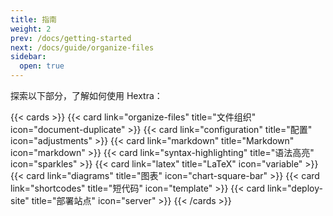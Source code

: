 ```yaml
---
title: 指南
weight: 2
prev: /docs/getting-started
next: /docs/guide/organize-files
sidebar:
  open: true
---
```


探索以下部分，了解如何使用 Hextra：

<!--more-->

{{< cards >}}
  {{< card link="organize-files" title="文件组织" icon="document-duplicate" >}}
  {{< card link="configuration" title="配置" icon="adjustments" >}}
  {{< card link="markdown" title="Markdown" icon="markdown" >}}
  {{< card link="syntax-highlighting" title="语法高亮" icon="sparkles" >}}
  {{< card link="latex" title="LaTeX" icon="variable" >}}
  {{< card link="diagrams" title="图表" icon="chart-square-bar" >}}
  {{< card link="shortcodes" title="短代码" icon="template" >}}
  {{< card link="deploy-site" title="部署站点" icon="server" >}}
{{< /cards >}}